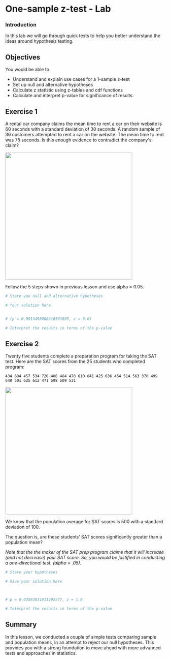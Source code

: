 
# One-sample z-test - Lab

### Introduction
In this lab we will go through quick tests to help you better understand the ideas around hypothesis testing.

## Objectives
You would be able to
* Understand and explain use cases for a 1-sample z-test
* Set up null and alternative hypotheses
* Calculate z statistic using z-tables and cdf functions
* Calculate and interpret p-value for significance of results.

## Exercise 1
A rental car company claims the mean time to rent a car on their website is 60 seconds with a standard deviation of 30 seconds. A random sample of 36 customers attempted to rent a car on the website. The mean time to rent was 75 seconds. Is this enough evidence to contradict the company's claim? 

<img src="http://www.guptatravelsjabalpur.com/wp-content/uploads/2016/04/car-rentalservice.jpg" width=400>

Follow the 5 steps shown in previous lesson and use alpha = 0.05. 


```python
# State you null and alternative hypotheses

```


```python
# Your solution here


# (p = 0.0013498980316301035, z = 3.0)
```


```python
# Interpret the results in terms of the p-value


```

## Exercise 2

Twenty five students complete a preparation program for taking the SAT test.  Here are the SAT scores from the 25 students who completed  program:

``
434 694 457 534 720 400 484 478 610 641 425 636 454
514 563 370 499 640 501 625 612 471 598 509 531
``

<img src="http://falearningsolutions.com/wp-content/uploads/2015/09/FAcogtrain71FBimage.jpg" width=400>

We know that the population average for SAT scores is 500 with a standard deviation of 100.

The question is, are these students’ SAT scores significantly greater than a population mean? 

*Note that the the maker of the SAT prep program claims that it will increase (and not decrease) your SAT score.  So, you would be justified in conducting a one-directional test. (alpha = .05).*




```python
# State your hypotheses 

```


```python
# Give your solution here 



# p = 0.03593031911292577, z = 1.8
```


```python
# Interpret the results in terms of the p-value

```

## Summary

In this lesson, we conducted a couple of simple tests comparing sample and population means, in an attempt to reject our null hypotheses. This provides you with a strong foundation to move ahead with more advanced tests and approaches in statistics. 
